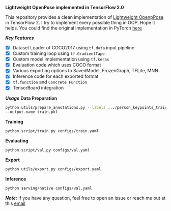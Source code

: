 **Lightweight OpenPose implemented in TensorFlow 2.0**

This repository provides a clean implementation of [Lightweight OpenpPose](https://arxiv.org/pdf/1811.12004.pdf)
in TensorFlow 2. I try to implement every possible thing in OOP. Hope it helps.
You could find the original implementation in PyTorch [here](https://github.com/Daniil-Osokin/lightweight-human-pose-estimation.pytorch)

***Key Features***

- [x] Dataset Loader of COCO2017 using `tf.data` input pipeline
- [x] Custom training loop using `tf.GradientTape`
- [x] Custom model implementation using `tf.keras`
- [x] Evaluation code which uses COCO format
- [x] Various exporting options to SavedModel, FrozenGraph, TFLite, MNN
- [x] Inference code for each exported format
- [x] `tf.function` and `Concrete Function`
- [x] TensorBoard integration

***Usage***
****Data Preparation****
```bash
python utils/prepare_annotations.py --labels .../person_keypoints_train2017.json 
--output-name train.pkl
```
****Training****

```bash
python script/train.py configs/train.yaml
```

****Evaluating****

```bash
python script/val.py configs/val.yaml
```

****Export****

```bash
python utils/export.py configs/export.yaml
```

****Inference****
```bash
python serving/native configs/val.yaml
```

***Note:***
If you have any question, feel free to open an issue or reach me out at this [email](minhhoangbui.vn@gmail.com)